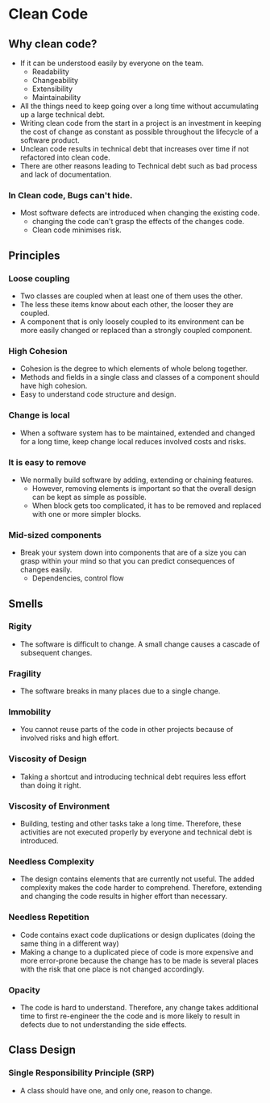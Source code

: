 # Clean Code

## Why clean code?
- If it can be understood easily by everyone on the team.
    - Readability
    - Changeability
    - Extensibility
    - Maintainability
- All the things need to keep going over a long time without accumulating up a large technical debt.
- Writing clean code from the start in a project is an investment in keeping the cost of change as constant as possible throughout the lifecycle of a software product.
- Unclean code results in technical debt that increases over time if not refactored into clean code.
- There are other reasons leading to Technical debt such as bad process and lack of documentation.     

### In Clean code, Bugs can't hide.
- Most software defects are introduced when changing the existing code.
    - changing the code can't grasp the effects of the changes code.
    - Clean code minimises risk.

## Principles
### Loose coupling
- Two classes are coupled when at least one of them uses the other.
- The less these items know about each other, the looser they are coupled.
- A component that is only loosely coupled to its environment can be more easily changed or replaced than a strongly coupled component.

### High Cohesion
- Cohesion is the degree to which elements of whole belong together.
- Methods and fields in a single class and classes of a component should have high cohesion.
- Easy to understand code structure and design.

### Change is local
- When a software system has to be maintained, extended and changed for a long time, keep change local reduces involved costs and risks.

### It is easy to remove
- We normally build software by adding, extending or chaining features.
    - However, removing elements is important so that the overall design can be kept as simple as possible.
    - When block gets too complicated, it has to be removed and replaced with one or more simpler blocks.
 
### Mid-sized components
- Break your system down into components that are of a size you can grasp within your mind so that you can predict consequences of changes easily.
    - Dependencies, control flow
    
## Smells
### Rigity
- The software is difficult to change. A small change causes a cascade of subsequent changes.

### Fragility
- The software breaks in many places due to a single change.

### Immobility
- You cannot reuse parts of the code in other projects because of involved risks and high effort.

### Viscosity of Design
- Taking a shortcut and introducing technical debt requires less effort than doing it right.

### Viscosity of Environment
- Building, testing and other tasks take a long time. Therefore, these activities are not executed properly by everyone and technical debt is introduced.

### Needless Complexity
- The design contains elements that are currently not useful. The added complexity makes the code harder to comprehend. Therefore, extending and changing the code results in higher effort than necessary.

### Needless Repetition
- Code contains exact code duplications or design duplicates (doing the same thing in a different way)
- Making a change to a duplicated piece of code is more expensive and more error-prone because the change has to be made is several places with the risk that one place is not changed accordingly.

### Opacity
- The code is hard to understand. Therefore, any change takes additional time to first re-engineer the the code and is more likely to result in defects due to not understanding the side effects.

## Class Design
### Single Responsibility Principle (SRP)
- A class should have one, and only one, reason to change.
 